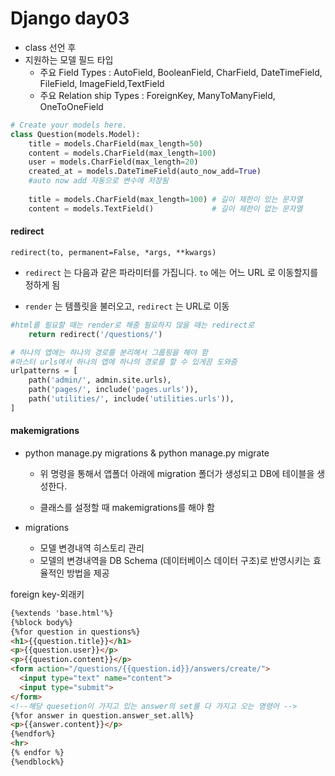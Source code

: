 # Django day03
- class 선언 후
- 지원하는 모델 필드 타입
  - 주요 Field Types : AutoField, BooleanField, CharField, DateTimeField, FileField, ImageField,TextField
  - 주요 Relation ship Types : ForeignKey, ManyToManyField, OneToOneField

``` python
# Create your models here.
class Question(models.Model):
    title = models.CharField(max_length=50)
    content = models.CharField(max_length=100)
    user = models.CharField(max_length=20)
    created_at = models.DateTimeField(auto_now_add=True)
    #auto now add 자동으로 변수에 저장됨
    
    title = models.CharField(max_length=100) # 길이 제한이 있는 문자열
    content = models.TextField()             # 길이 제한이 없는 문자열
```

#### redirect

```
redirect(to, permanent=False, *args, **kwargs)
```

- `redirect` 는 다음과 같은 파라미터를 가집니다. `to` 에는 어느 URL 로 이동할지를 정하게 됨

- `render` 는 템플릿을 불러오고, `redirect` 는 URL로 이동

``` python 
#html를 필요할 때는 render로 해줌 필요하지 않을 때는 redirect로
    return redirect('/questions/')
```

```python
# 하나의 앱에는 하나의 경로를 분리해서 그룹핑을 해야 함
#마스터 urls에서 하나의 앱에 하나의 경로를 할 수 있게끔 도와줌
urlpatterns = [
    path('admin/', admin.site.urls),
    path('pages/', include('pages.urls')),
    path('utilities/', include('utilities.urls')),
]
```

#### makemigrations

- python manage.py migrations & python manage.py migrate

  - 위 명령을 통해서 앱폴더 아래에 migration 폴더가 생성되고 DB에 테이블을 생성한다.

  - 클래스를 설정할 때 makemigrations를 해야 함 

- migrations
  - 모델 변경내역 히스토리 관리
  - 모델의 변경내역을 DB Schema (데이터베이스 데이터 구조)로 반영시키는 효율적인 방법을 제공

foreign key-외래키

``` html
{%extends 'base.html'%}
{%block body%}
{%for question in questions%}
<h1>{{question.title}}</h1>
<p>{{question.user}}</p>
<p>{{question.content}}</p>
<form action="/questions/{{question.id}}/answers/create/">
  <input type="text" name="content">
  <input type="submit">
</form>
<!--해당 quesetion이 가지고 있는 answer의 set를 다 가지고 오는 명령어 -->
{%for answer in question.answer_set.all%}
<p>{{answer.content}}</p>
{%endfor%}
<hr>
{% endfor %}
{%endblock%}
```

